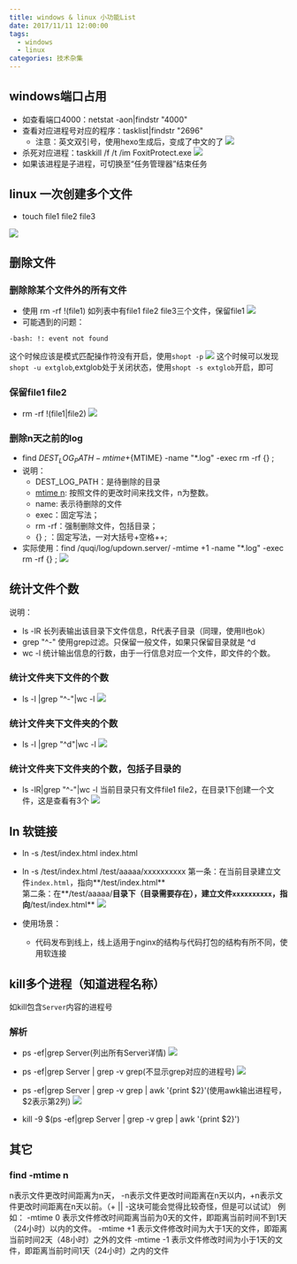 ```yaml
---
title: windows & linux 小功能List
date: 2017/11/11 12:00:00
tags:
  - windows
  - linux
categories: 技术杂集
---
```


## windows端口占用
  - 如查看端口4000：netstat -aon|findstr "4000"
  - 查看对应进程号对应的程序：tasklist|findstr "2696"
    - 注意：英文双引号，使用hexo生成后，变成了中文的了
  ![](https://img.ryoma.top/MiniFunctionList/8.png)
  - 杀死对应进程：taskkill /f /t /im FoxitProtect.exe
  ![](https://img.ryoma.top/MiniFunctionList/9.png)
  - 如果该进程是子进程，可切换至“任务管理器”结束任务
  
## linux 一次创建多个文件
  - touch file1 file2 file3
  
  ![](https://img.ryoma.top/MiniFunctionList/1.png)
<!-- more -->

## 删除文件
### 删除除某个文件外的所有文件
  - 使用 rm -rf !(file1)
  如列表中有file1 file2 file3三个文件，保留file1
    ![](https://img.ryoma.top/MiniFunctionList/2.png)
  - 可能遇到的问题：
  ```
  -bash: !: event not found
  ```
  这个时候应该是模式匹配操作符没有开启，使用```shopt -p```
  ![](https://img.ryoma.top/MiniFunctionList/3.png)
  这个时候可以发现```shopt -u extglob```,extglob处于关闭状态，使用```shopt -s extglob```开启，即可

### 保留file1 file2
  - rm -rf !(file1|file2)
  ![](https://img.ryoma.top/MiniFunctionList/4.png)

### 删除n天之前的log
- find ${DEST_LOG_PATH} -mtime +${MTIME} -name "*.log" -exec rm -rf {} \;
- 说明：
  - DEST_LOG_PATH：是待删除的目录
  - [mtime n](#find-mtime-n): 按照文件的更改时间来找文件，n为整数。
  - name: 表示待删除的文件
  - exec：固定写法；
  - rm -rf：强制删除文件，包括目录；
  - {} \; ：固定写法，一对大括号+空格+\+; 
- 实际使用：find /quqi/log/updown.server/ -mtime +1 -name "*.log" -exec rm -rf {} \;
![](https://img.ryoma.top/MiniFunctionList/10.png)



## 统计文件个数
  说明：
  - ls -lR
  长列表输出该目录下文件信息，R代表子目录（同理，使用ll也ok）
  - grep "^-"
  使用grep过滤。只保留一般文件，如果只保留目录就是 ^d
  - wc -l
  统计输出信息的行数，由于一行信息对应一个文件，即文件的个数。

### 统计文件夹下文件的个数
  - ls -l |grep "^-"|wc -l
  ![](https://img.ryoma.top/MiniFunctionList/5.png)

### 统计文件夹下文件夹的个数
  - ls -l |grep "^d"|wc -l
  ![](https://img.ryoma.top/MiniFunctionList/6.png)

### 统计文件夹下文件夹的个数，包括子目录的
  - ls -lR|grep "^-"|wc -l
  当前目录只有文件file1 file2，在目录1下创建一个文件，这是查看有3个
  ![](https://img.ryoma.top/MiniFunctionList/7.png)

## ln 软链接
- ln -s /test/index.html index.html
- ln -s /test/index.html /test/aaaaa/xxxxxxxxxx
第一条：在当前目录建立文件```index.html```，指向**/test/index.html** <br>
第二条：在**/test/aaaaa/**目录下（目录需要存在），建立文件```xxxxxxxxxx```，指向**/test/index.html**
 ![](https://img.ryoma.top/MiniFunctionList/11.png)

- 使用场景：
  - 代码发布到线上，线上适用于nginx的结构与代码打包的结构有所不同，使用软连接

## kill多个进程（知道进程名称）
如kill包含`Server`内容的进程号

### 解析
- ps -ef|grep Server(列出所有Server详情)
 ![](https://img.ryoma.top/MiniFunctionList/12.png)
- ps -ef|grep Server | grep -v grep(不显示grep对应的进程号)
 ![](https://img.ryoma.top/MiniFunctionList/13.png)
- ps -ef|grep Server | grep -v grep | awk '{print $2}'(使用awk输出进程号，$2表示第2列)
 ![](https://img.ryoma.top/MiniFunctionList/14.png)

- kill -9 $(ps -ef|grep Server | grep -v grep | awk '{print $2}')

## 其它
### find -mtime n
n表示文件更改时间距离为n天， -n表示文件更改时间距离在n天以内，+n表示文件更改时间距离在n天以前。（+ || -这块可能会觉得比较奇怪，但是可以试试）
例如：
-mtime 0 表示文件修改时间距离当前为0天的文件，即距离当前时间不到1天（24小时）以内的文件。
-mtime +1 表示文件修改时间为大于1天的文件，即距离当前时间2天（48小时）之外的文件
-mtime -1 表示文件修改时间为小于1天的文件，即距离当前时间1天（24小时）之内的文件